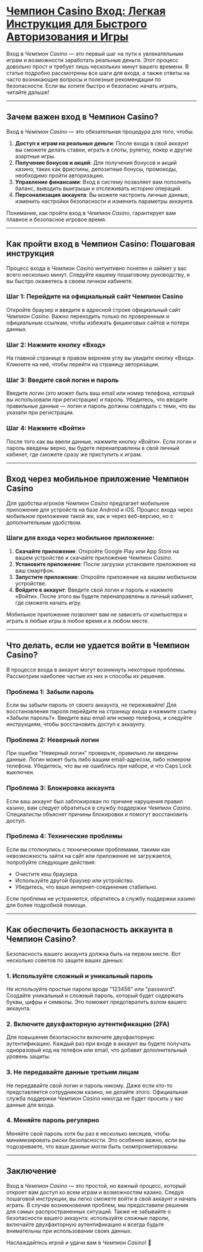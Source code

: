 # [Чемпион Casino Вход: Легкая Инструкция для Быстрого Авторизования и Игры](https://temon-gter.cfd/go/lRq?p80412p304504pcc44t17455)

Вход в *Чемпион Casino* — это первый шаг на пути к увлекательным играм и возможности заработать реальные деньги. Этот процесс довольно прост и требует лишь нескольких минут вашего времени. В статье подробно рассмотрены все шаги для входа, а также ответы на часто возникающие вопросы и полезные рекомендации по безопасности. Если вы хотите быстро и безопасно начать играть, читайте дальше!

***

## Зачем важен вход в Чемпион Casino?

Вход в *Чемпион Casino* — это обязательная процедура для того, чтобы:

1. **Доступ к играм на реальные деньги**: После входа в свой аккаунт вы сможете делать ставки, играть в слоты, рулетку, покер и другие азартные игры.
2. **Получение бонусов и акций**: Для получения бонусов и акций казино, таких как фриспины, депозитные бонусы, промокоды, необходимо пройти авторизацию.
3. **Управление финансами**: Вход в систему позволяет вам пополнять баланс, выводить выигрыши и отслеживать историю операций.
4. **Персонализация аккаунта**: Вы можете настроить личные данные, изменить настройки безопасности и изменить параметры аккаунта.

Понимание, как пройти вход в *Чемпион Casino*, гарантирует вам плавное и безопасное игровое время.

***

## Как пройти вход в Чемпион Casino: Пошаговая инструкция

Процесс входа в *Чемпион Casino* интуитивно понятен и займет у вас всего несколько минут. Следуйте нашему пошаговому руководству, и вы быстро окажетесь в своем личном кабинете.

### Шаг 1: Перейдите на официальный сайт Чемпион Casino

Откройте браузер и введите в адресной строке официальный сайт *Чемпион Casino*. Важно переходить только по проверенным и официальным ссылкам, чтобы избежать фишинговых сайтов и потери данных.

### Шаг 2: Нажмите кнопку «Вход»

На главной странице в правом верхнем углу вы увидите кнопку «Вход». Кликните на неё, чтобы перейти на страницу авторизации.

### Шаг 3: Введите свой логин и пароль

Введите логин (это может быть ваш email или номер телефона, который вы использовали при регистрации) и пароль. Убедитесь, что вводите правильные данные — логин и пароль должны совпадать с теми, что вы указали при регистрации.

### Шаг 4: Нажмите «Войти»

После того как вы ввели данные, нажмите кнопку «Войти». Если логин и пароль введены верно, вы будете перенаправлены в свой личный кабинет, где сможете сразу же приступить к играм.

***

## Вход через мобильное приложение Чемпион Casino

Для удобства игроков *Чемпион Casino* предлагает мобильное приложение для устройств на базе Android и iOS. Процесс входа через мобильное приложение такой же, как и через веб-версию, но с дополнительным удобством.

### Шаги для входа через мобильное приложение:

1. **Скачайте приложение**: Откройте Google Play или App Store на вашем устройстве и скачайте приложение *Чемпион Casino*.
2. **Установите приложение**: После загрузки установите приложение на ваш смартфон.
3. **Запустите приложение**: Откройте приложение на вашем мобильном устройстве.
4. **Войдите в аккаунт**: Введите свой логин и пароль и нажмите «Войти». После этого вы будете перенаправлены в личный кабинет, где сможете начать игру.

Мобильное приложение позволяет вам не зависеть от компьютера и играть в любые игры в любое время и в любом месте.

***

## Что делать, если не удается войти в Чемпион Casino?

В процессе входа в аккаунт могут возникнуть некоторые проблемы. Рассмотрим наиболее частые из них и способы их решения.

### Проблема 1: Забыли пароль

Если вы забыли пароль от своего аккаунта, не переживайте! Для восстановления пароля перейдите на страницу входа и нажмите ссылку «Забыли пароль?». Введите ваш email или номер телефона, и следуйте инструкциям, чтобы восстановить доступ к аккаунту.

### Проблема 2: Неверный логин

При ошибке "Неверный логин" проверьте, правильно ли введены данные. Логин может быть либо вашим email-адресом, либо номером телефона. Убедитесь, что вы не ошиблись при наборе, и что Caps Lock выключен.

### Проблема 3: Блокировка аккаунта

Если ваш аккаунт был заблокирован по причине нарушения правил казино, вам следует обратиться в службу поддержки *Чемпион Casino*. Специалисты объяснят причины блокировки и помогут восстановить доступ.

### Проблема 4: Технические проблемы

Если вы столкнулись с техническими проблемами, такими как невозможность зайти на сайт или приложение не загружается, попробуйте следующие действия:

* Очистите кеш браузера.
* Используйте другой браузер или устройство.
* Убедитесь, что ваше интернет-соединение стабильно.

Если проблема не устраняется, обратитесь в службу поддержки казино для более подробной помощи.

***

## Как обеспечить безопасность аккаунта в Чемпион Casino?

Безопасность вашего аккаунта должна быть на первом месте. Вот несколько советов по защите ваших данных:

### 1. Используйте сложный и уникальный пароль

Не используйте простые пароли вроде "123456" или "password". Создайте уникальный и сложный пароль, который будет содержать буквы, цифры и символы. Это поможет предотвратить взлом вашего аккаунта.

### 2. Включите двухфакторную аутентификацию (2FA)

Для повышения безопасности включите двухфакторную аутентификацию. Каждый раз при входе в аккаунт вы будете получать одноразовый код на телефон или email, что добавит дополнительный уровень защиты.

### 3. Не передавайте данные третьим лицам

Не передавайте свой логин и пароль никому. Даже если кто-то представляется сотрудником казино, не делайте этого. Официальная служба поддержки *Чемпион Casino* никогда не будет просить у вас данные для входа.

### 4. Меняйте пароль регулярно

Меняйте свой пароль хотя бы раз в несколько месяцев, чтобы минимизировать риски безопасности. Это особенно важно, если вы подозреваете, что ваши данные могли быть скомпрометированы.

***

## Заключение

Вход в *Чемпион Casino* — это простой, но важный процесс, который откроет вам доступ ко всем играм и возможностям казино. Следуя пошаговой инструкции, вы легко сможете войти в свой аккаунт и начать играть. В случае возникновения проблем, мы предоставили решения для самых распространенных ситуаций. Также не забывайте о безопасности вашего аккаунта: используйте сложные пароли, включайте двухфакторную аутентификацию и всегда будьте внимательны при использовании своих данных.

Наслаждайтесь игрой и удачи вам в *Чемпион Casino*! 🎰
